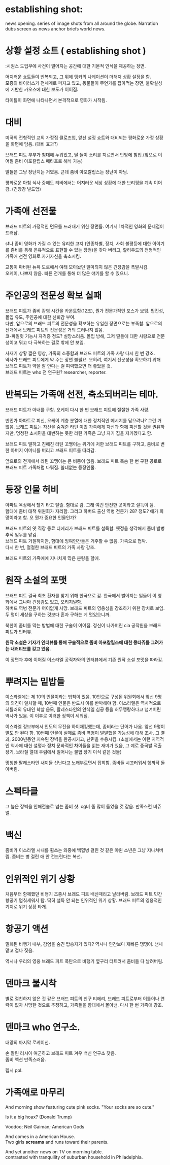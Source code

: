 # establishing shot:
news opening. series of image shots from all around the globe. 
Narration dubs screen as news anchor briefs world news.

# 상황 설정 쇼트 ( establishing shot )  
:시퀀스 도입부에 사건이 벌어지는 공간에 대한 기본적 인식을 제공하는 장면.

어지러운 쇼트들이 반복되고, 그 위에 앵커의 나레이션이 더해져 상황 설정을 함.  
모종의 바이러스가 전세계로 퍼지고 있고, 동물들이 무언가를 잡아먹는 장면, 불확실성에 기반한 카오스에 대한 보도가 이어짐.

타이틀이 화면에 나타나면서 본격적으로 영화가 시작됨.  

# 대비 

미국의 전형적인 교외 가정집 클로즈업, 앞선 설정 쇼트와 대비되는 평화로운 가정 상황을 화면에 담음. (대비 효과?)  

브래드 피트 부부가 침대에 누워있고, 딸 둘이 소리를 지르면서 안방에 침입.(앞으로 이어질 좀비 아포칼립스 메타포로 해석 가능)  

딸들은 그냥 장난치는 거였음. 근데 좀비 아포칼립스는 장난이 아님.  

평화로운 아침 식사 중에도 티비에서는 어지러운 세상 상황에 대한 브리핑을 계속 이어감. (긴장감 빌드업)  

# 가족애 선전물

브래드 피트의 가정적인 면모를 드러내기 위한 장면들. 
여기서 1차적인 영화의 문제점이 드러남. 

sf나 좀비 영화가 가질 수 있는 유리한 고지 (인종차별, 정치, 사회 불평등에 대한 이야기를 좀비를 통해 은유적으로 표현할 수 있는 장점)을 갖다 버리고, 할리우드의 전형적인 가족애 선전 영화로 자기자신을 축소시킴. 

교통이 마비된 뉴욕 도로에서 여태 모아놨던 얼마되지 않은 긴장감을 폭발시킴.  
오케이, 나쁘지 않음. 빠른 전개를 통해 더 많은 얘기를 할 수 있으니.  

# 주인공의 전문성 확보 실패

브래드 피트가 좀비 감염 시간을 카운트함(12초), 뭔가 전문가적인 포스가 보임. 핍진성, 몰입 유도, 주인공에 대한 신뢰감 부여.  
다만, 앞으로의 브래드 피트의 전문성을 확보하는 유일한 장면으로는 부족함. 앞으로의 전개에서 브래드 피트의 전문성은 거의 드러나지 않음.  
코-파일럿 기능사 자격증 정도? 실망스러움. 몰입 방해, 그저 딸들에 대한 사랑으로 전문성이고 뭐고 다 극복하는 걸로 밖에 안 보임.  

사재기 상황 짧은 영상, 가족의 소중함과 브래드 피트의 가족 사랑 다시 한 번 강조.  
약사가 브래드 피트에게 약 주는 장면 불필요. 오히려, 여기서 전문성을 확보하기 위해 브래드 피트가 약을 잘 안다는 걸 피력했으면 더 좋았을 것.  
브래드 피트는 who 전 연구원? researcher, reporter. 
 
# 반복되는 가족애 선전, 축소되버리는 테마.  

브래드 피트가 아내를 구함. 오케이 다시 한 번 브래드 피트에 절절한 가족 사랑.  

빈민가 아파트로 피신, 오케이 계층 분열에 대한 정치적인 메시지를 담으려나? 
그런 거 없음. 브래드 피트는 자신을 숨겨준 라틴 이민 가족에게 자신과 함께 피신할 것을 권유하지만, 
멍청한 소시민을 대변하는 듯한 라틴 가족은 그냥 자기 집을 지키겠다고 함. 

브래드 피트 딸하고 친해진 라틴 꼬맹이는 위기에 처한 브래드 피트를 구하고, 좀비로 변한 아버지 어머니를 버리고 브래드 피트를 따라감. 

앞으로의 전개에서 라틴 꼬맹이는 큰 비중이 없음. 브래드 피트 목숨 한 번 구한 공로로 브래드 피트 가족처럼 다뤄짐. 쓸데없는 등장인물.  

# 등장 인물 허비  

아파트 옥상에서 헬기 타고 탈출. 함대로 감. 그래 여긴 안전한 곳이라고 설득이 됨.  
함대에 좀비 대책 위원회가 자리함. 그리고 하버드 출신 역병 전문가 28? 정도? 애가 희망이라고 함. 
오 뭔가 중요한 인물인가? 

브래드 피트의 옛 직장 동료 티에리가 브래드 피트를 설득함. 옛정을 생각해서 좀비 발병 추적 임무를 맡김.  
브래드 피트 거절하지만, 함대에 잉여인간들은 거주할 수 없음. 가족으로 협박.  
다시 한 번, 절절한 브래드 피트의 가족 사랑 강조.  

브래드 피트의 가족애에 지나치게 많은 분량을 할애.  

# 원작 소설의 포맷

브래드 피트 결국 최초 환자를 찾기 위해 한국으로 감. 한국에서 벌어지는 일들이 이 영화에서 그나마 긴장감도 있고, 오리지널함.  
하버드 역병 전문가 어이없게 사망. 브래드 피트의 영웅성을 강조하기 위한 장치로 보임. 두 명이 세상을 구하는 것보다 혼자 구하는 게 멋있으니까.  

북한이 좀비를 막는 방법에 대한 구술이 이어짐. 정신이 나가버린 cia 공작원을 브래드 피트가 인터뷰. 

**원작 소설은 기자가 인터뷰를 통해 구술적으로 좀비 아포칼립스에 대한 몽타쥬를 그려가는 내러티브를 갖고 있음.**

이 장면과 후에 이어질 이스라엘 공직자와의 인터뷰에서 기존 원작 소설 포맷을 따라감.  

# 뿌려지는 밑밥들

이스라엘에는 제 10의 인물이라는 법칙이 있음. 10인으로 구성된 위원회에서 앞선 9명의 의견이 일치할 때, 10번째 인물은 반드시 이를 반박해야 함. 이스라엘은 역사적으로 히틀러의 유대인 학살 음모, 팔레스타인의 안식일 침공 등을 허무맹랑하다고 넘겨버린 역사가 있음. 이 이후로 이러한 정책이 세워짐.  

이스라엘 정보부에서 인도의 무전을 하이재킹했는데, 좀비라는 단어가 나옴. 앞선 9명이 말도 안 된다 함. 10번째 인물이 실제로 좀비 역병이 발발했을 가능성에 대해 조사. 그 결과, 2000년동안 지속된 장벽을 완공시키고, 난민을 수용시킴. (소설에서는 이런 지역적인 역사에 대한 설명과 정치 문화적인 차이들을 읽는 재미가 있음, 그 예로 중국발 적출 장기, 브라질 열대 우림에서 일어나는 불법 장기 이식 같은 것들)

멍청한 팔레스타인 새끼들 신난다고 노래부르면서 집회함. 좀비들 시끄러워서 헷까닥 돌아버림. 

# 스펙타클

그 높은 장벽을 인해전술로 넘는 좀비 샷. cg비 좀 많이 들었을 것 같음. 만족스런 비쥬얼. 

# 백신

좀비가 이스라엘 시내를 휩쓰는 와중에 백혈병 걸린 것 같은 야윈 소년은 그냥 지나쳐버림. 좀비는 병 걸린 애 안 건드린다는 복선. 

# 인위적인 위기 상황

처음부터 함께했던 비행기 조종사 브래드 피트 배신때리고 날라버림. 
브래드 피트 민간 항공기 멈춰세워서 탐. 
딱히 설득 안 되는 인위적인 위기 상황.
브래드 피트의 영웅적인 기지로 위기 상황 타개. 

# 항공기 액션

밀폐된 비행기 내부, 감염을 숨긴 탑승자가 있다?
역시나 인간보다 재빠른 댕댕이. 냄새 맡고 겁나 짖음. 

역시나 우리의 영웅 브래드 피트 폭탄으로 비행기 옆구리 터트려서 좀비들 다 날려버림.

# 덴마크 불시착

별로 절친하지 않은 것 같은 브래드 피트의 친구 티에리, 브래드 피트로부터 이틀이나 연락이 없자 사망한 것으로 추정하고, 가족들을 함대에서 몰아냄. 다시 한 번 가족애 강조.  

# 덴마크 who 연구소.
대망의 마지막 로케이션.  

손 잘린 러시아 여군하고 브래드 피트 겨우 백신 연구소 찾음.  
좀비 액션 만족스러움.  

펩시 ppl.

# 가족애로 마무리


And morning show featuring cute pink socks. 
"Your socks are so cute."  

Is it a big hoax? (Donald Trump)  

Voodoo; Neil Gaiman; American Gods

And comes in a American House.  
Two girls **screams** and runs toward their parents.  

And yet another news on TV on morning table.  
contrasted with tranquility of suburban household in Philadelphia.  

